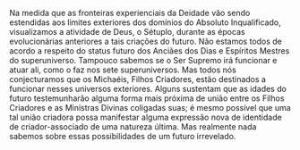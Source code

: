 Na medida que as fronteiras experienciais da Deidade vão sendo estendidas aos limites exteriores dos domínios do Absoluto Inqualificado, visualizamos a atividade de Deus, o Sétuplo, durante as épocas evolucionárias anteriores a tais criações do futuro. Não estamos todos de acordo a respeito do status futuro dos Anciães dos Dias e Espíritos Mestres do superuniverso. Tampouco sabemos se o Ser Supremo irá funcionar e atuar ali, como o faz nos sete superuniversos. Mas todos nós conjecturamos que os Michaéis, Filhos Criadores, estão destinados a funcionar nesses universos exteriores. Alguns sustentam que as idades do futuro testemunharão alguma forma mais próxima de união entre os Filhos Criadores e as Ministras Divinas coligadas suas; é mesmo possível que uma tal união criadora possa manifestar alguma expressão nova de identidade de criador-associado de uma natureza última. Mas realmente nada sabemos sobre essas possibilidades de um futuro irrevelado.
